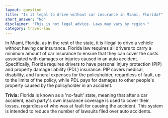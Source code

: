 ```yaml
---
layout: question
title: "Is it legal to drive without car insurance in Miami, Florida?"
short_answer: "No"
disclaimer: "This is not legal advice. Laws may vary by region."
category: travel-law
---
```

In Miami, Florida, as in the rest of the state, it is illegal to drive a vehicle without having car insurance. Florida law requires all drivers to carry a minimum amount of car insurance to ensure that they can cover the costs associated with damages or injuries caused in an auto accident. Specifically, Florida requires drivers to have personal injury protection (PIP) and property damage liability (PDL) insurance. PIP covers medical, disability, and funeral expenses for the policyholder, regardless of fault, up to the limits of the policy, while PDL pays for damages to other people's property caused by the policyholder in an accident.

**Trivia:** Florida is known as a 'no-fault' state, meaning that after a car accident, each party's own insurance coverage is used to cover their losses, regardless of who was at fault for causing the accident. This system is intended to reduce the number of lawsuits filed over auto accidents.
